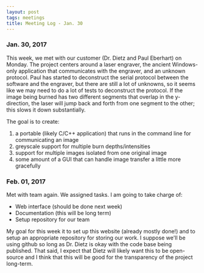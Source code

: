 ```yaml
---
layout: post
tags: meetings
title: Meeting Log - Jan. 30
---
```


### Jan. 30, 2017 ###

This week, we met with our customer (Dr. Dietz and Paul Eberhart) on Monday. The project centers around a laser engraver, the ancient Windows-only application that communicates with the engraver, and an unknown protocol. Paul has started to deconstruct the serial protocol between the software and the engraver, but there are still a lot of unknowns, so it seems like we may need to do a lot of tests to deconstruct the protocol. If the image being burned has two different segments that overlap in the y-direction, the laser will jump back and forth from one segment to the other; this slows it down substantially.

The goal is to create:

1. a portable (likely C/C++ application) that runs in the command line for communicating an image
2. greyscale support for multiple burn depths/intensities
3. support for multiple images isolated from one original image
4. some amount of a GUI that can handle image transfer a little more gracefully

### Feb. 01, 2017 ###

Met with team again. We assigned tasks. I am going to take charge of:

* Web interface (should be done next week)
* Documentation (this will be long term)
* Setup repository for our team

My goal for this week it to set up this website (already mostly done!) and to setup an appropriate repository for storing our work. I suppose we'll be using github so long as Dr. Dietz is okay with the code base being published. That said, I expect that Dietz will likely want this to be open-source and I think that this will be good for the transparency of the project long-term.
